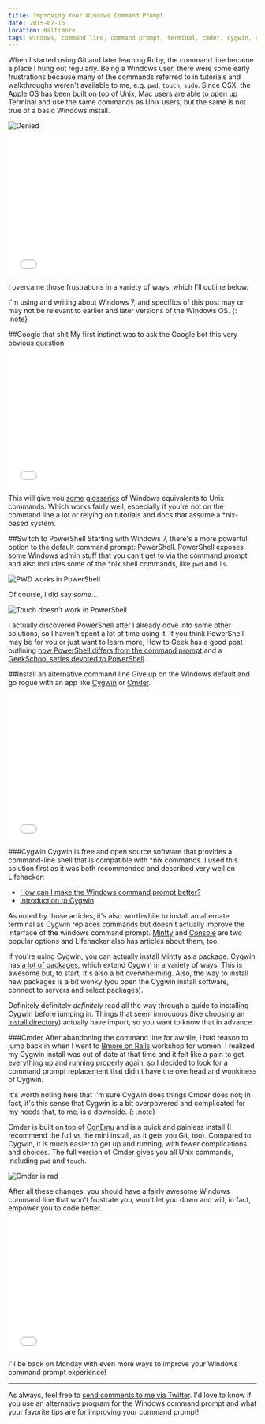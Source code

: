 ```yaml
---
title: Improving Your Windows Command Prompt
date: 2015-07-16
location: Baltimore
tags: windows, command line, command prompt, terminal, cmder, cygwin, powershell
---
```


When I started using Git and later learning Ruby, the command line became a place I hung out regularly. Being a Windows user, there were some early frustrations because many of the commands referred to in tutorials and walkthroughs weren't available to me, e.g. `pwd`, `touch`, `sudo`. Since OSX, the Apple OS has been built on top of Unix, Mac users are able to open up Terminal and use the same commands as Unix users, but the same is not true of a basic Windows install.

![Denied](/journal/2015-07-16-improving-your-windows-command-prompt/no-dice.png)

<div class="embedWrapper giphy">
    <iframe src="//giphy.com/embed/hQY7rPlW3Vc3K?html5=true" width="480" height="281" frameBorder="0" webkitAllowFullScreen mozallowfullscreen allowFullScreen></iframe>
</div>

I overcame those frustrations in a variety of ways, which I'll outline below.

I'm using and writing about Windows 7, and specifics of this post may or may not be relevant to earlier and later versions of the Windows OS.
{: .note}

##Google that shit
My first instinct was to ask the Google bot this very obvious question:

<div class="embedWrapper giphy">
    <iframe src="//giphy.com/embed/FRRK3vMJ4no52?html5=true" width="480" height="269" frameBorder="0" webkitAllowFullScreen mozallowfullscreen allowFullScreen></iframe>
</div>

This will give you [some](http://www.covingtoninnovations.com/mc/winforunix.html) [glossaries](http://www.lemoda.net/windows/windows2unix/windows2unix.html) of Windows equivalents to Unix commands. Which works fairly well, especially if you're not on the command line a lot or relying on tutorials and docs that assume a *nix-based system.

##Switch to PowerShell
Starting with Windows 7, there's a more powerful option to the default command prompt: PowerShell. PowerShell exposes some Windows admin stuff that you can't get to via the command prompt and also includes some of the *nix shell commands, like `pwd` and `ls`.

![PWD works in PowerShell](/journal/2015-07-16-improving-your-windows-command-prompt/ps-pwd-yay.png)

Of course, I did say *some*&hellip;

![Touch doesn't work in PowerShell](/journal/2015-07-16-improving-your-windows-command-prompt/ps-touch-boo.png)

I actually discovered PowerShell after I already dove into some other solutions, so I haven't spent a lot of time using it. If you think PowerShell may be for you or just want to learn more, How to Geek has a good post outlining [how PowerShell differs from the command prompt](http://www.howtogeek.com/163127/how-powershell-differs-from-the-windows-command-prompt/) and a [GeekSchool series devoted to PowerShell](http://www.howtogeek.com/137803/geek-school-learn-how-to-automate-windows-with-powershell/).

##Install an alternative command line
Give up on the Windows default and go rogue with an app like [Cygwin](https://www.cygwin.com/) or [Cmder](http://gooseberrycreative.com/cmder/).

<div class="embedWrapper giphy">
    <iframe src="//giphy.com/embed/Aq6GD5Sa6uuuk?html5=true" width="480" height="297" frameBorder="0" webkitAllowFullScreen mozallowfullscreen allowFullScreen></iframe>
</div>

###Cygwin
Cygwin is free and open source software that provides a command-line shell that is compatible with *nix commands. I used this solution first as it was both recommended and described very well on Lifehacker:

* [How can I make the Windows command prompt better?](http://lifehacker.com/5834755/how-can-i-make-the-windows-command-prompt-better)
* [Introduction to Cygwin](http://lifehacker.com/179514/geek-to-live--introduction-to-cygwin-part-i)

As noted by those articles, it's also worthwhile to install an alternate terminal as Cygwin replaces commands but doesn't actually improve the interface of the windows command prompt. [Mintty](https://code.google.com/p/mintty/) and [Console](http://sourceforge.net/projects/console/) are two popular options and Lifehacker also has articles about them, too.

If you're using Cygwin, you can actually install Mintty as a package. Cygwin has [a lot of packages](https://cygwin.com/packages/package_list.html), which extend Cygwin in a variety of ways. This is awesome but, to start, it's also a bit overwhelming. Also, the way to install new packages is a bit wonky (you open the Cygwin install software, connect to servers and select packages).

Definitely definitely *definitely* read all the way through a guide to installing Cygwin before jumping in. Things that seem innocuous (like choosing an [install directory](https://cygwin.com/faq.html#faq.setup.c)) actually have import, so you want to know that in advance.

###Cmder
After abandoning the command line for awhile, I had reason to jump back in when I went to [Bmore on Rails](http://bmoreonrails.org) workshop for women. I realized my Cygwin install was out of date at that time and it felt like a pain to get everything up and running properly again, so I decided to look for a command prompt replacement that didn't have the overhead and wonkiness of Cygwin.

It's worth noting here that I'm sure Cygwin does things Cmder does not; in fact, it's this sense that Cygwin is a bit overpowered and complicated for my needs that, to me, is a downside.
{: .note}

Cmder is built on top of [ConEmu](http://conemu.github.io/) and is a quick and painless install (I recommend the full vs the mini install, as it gets you Git, too). Compared to Cygwin, it is much easier to get up and running, with fewer complications and choices. The full version of Cmder gives you all Unix commands, including `pwd` and `touch`.

![Cmder is rad](/journal/2015-07-16-improving-your-windows-command-prompt/cmder-yay.png)

After all these changes, you should have a fairly awesome Windows command line that won't frustrate you, won't let you down and will, in fact, empower you to code better.

<div class="embedWrapper giphy">
    <iframe src="//giphy.com/embed/137EaR4vAOCn1S?html5=true" width="480" height="270" frameBorder="0" webkitAllowFullScreen mozallowfullscreen allowFullScreen></iframe>
</div>

I'll be back on Monday with even more ways to improve your Windows command prompt experience!

<hr />

As always, feel free to [send comments to me via Twitter](https://twitter.com/intent/tweet?screen_name=messypixels). I'd love to know if you use an alternative program for the Windows command prompt and what your favorite tips are for improving your command prompt!